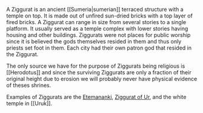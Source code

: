 A Ziggurat is an ancient [[Sumeria|sumerian]] terraced structure with a temple on top. It is made out of unfired sun-dried bricks with a top layer of fired bricks. A Ziggurat can range in size from several stories to a single platform. It usually served as a temple complex with lower stories having housing and other buildings. Ziggurats were not places for public worship since it is believed the gods themselves resided in them and thus only priests set foot in them. Each city had their own patron god that resided in the Ziggurat.

The only source we have for the purpose of Ziggurats being religious is [[Herodotus]] and since the surviving Ziggurats are only a fraction of their original height due to erosion we will probably never have physical evidence of theses shrines.

Examples of Ziggurats are the [Etemananki](https://en.wikipedia.org/wiki/Etemenanki), [Ziggurat of Ur](https://en.wikipedia.org/wiki/Ziggurat_of_Ur), and the white temple in [[Uruk]].

